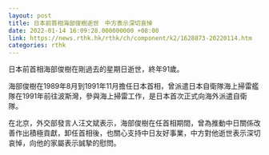 ```yaml
---
layout: post
title: 日本前首相海部俊樹逝世　中方表示深切哀悼
date: 2022-01-14 16:09:28.000000000 +08:00
link: https://news.rthk.hk/rthk/ch/component/k2/1628873-20220114.htm
categories: rthk
---
```


日本前首相海部俊樹在剛過去的星期日逝世，終年91歲。

海部俊樹在1989年8月到1991年11月擔任日本首相，曾派遣日本自衛隊海上掃雷艦隊在1991年前往波斯灣，參與海上掃雷工作，是日本首次正式向海外派遣自衛隊。

在北京，外交部發言人汪文斌表示，海部俊樹在任首相期間，曾為推動中日關係改善作出積極貢獻，卸任首相後，也關心支持中日友好事業，中方對他逝世表示深切哀悼，向他的家屬表示誠摯的慰問。
